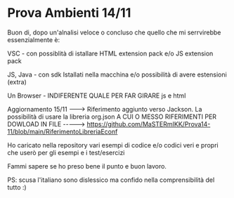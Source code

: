 # Prova Ambienti 14/11

Buon di, dopo un'alnalisi veloce o concluso che quello che mi serrvirebbe essenzialmente è:

VSC - con possiblità di istallare HTML extension pack e/o JS extension pack

JS, Java - con sdk Istallati nella macchina e/o possibilità di avere estensioni (extra)

Un Browser - INDIFERENTE QUALE PER FAR GIRARE js e html


Aggiornamento 15/11  ---> Riferimento aggiunto verso Jackson.
La possibilità di usare la libreria org.json A CUI O MESSO RIFERIMENTI PER DOWLOAD IN FILE -----> 
https://github.com/MaSTERmIKK/Prova14-11/blob/main/RiferimentoLibreriaEconf





Ho caricato nella repository vari esempi di codice e/o codici veri e propri che userò per gli esempi e i test/esercizi 

Fammi sapere se ho preso bene il punto e buon lavoro.

PS: scusa l'italiano sono dislessico ma confido nella comprensibilità del tutto :)
